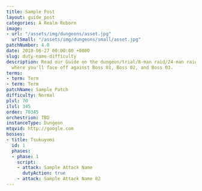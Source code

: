 ```yaml
---
title: Sample Post
layout: guide_post
categories: A Realm Reborn
image:
- url: "/assets/img/dungeons/asset.jpg"
  urlSmall: "/assets/img/dungeons/small/asset.jpg"
patchNumber: 4.0
date: 2018-06-27 00:00:00 +0000
slug: duty-name-difficulty
description: Read our Guide on the dungeon/trial/8-man raid/24-man raid NAME (DIFFICULTY)
  where you'll face off against Boss 01, Boss 02, and Boss 03.
terms:
- term: Term
- term: Term
patchName: Sample Patch
difficulty: Normal
plvl: 70
ilvl: 345
order: 70345
orchestrion: TBD
instanceType: Dungeon
mtqvid: http://google.com
bosses:
- title: Tsukuyomi
  id: 1
  phases:
  - phase: 1
    script:
    - attack: Sample Attack Name
      dutyAction: true
    - attack: Sample Attack Name 02
---
```

